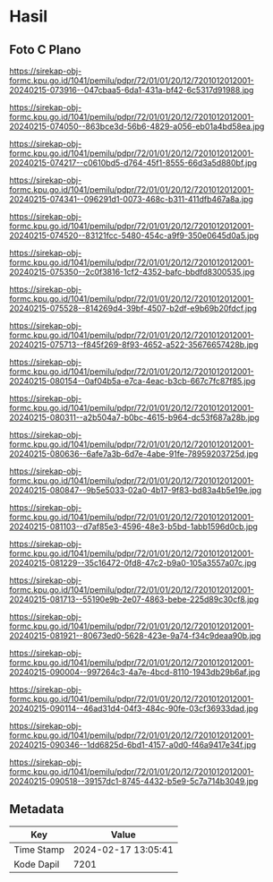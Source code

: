 # Hasil

## Foto C Plano

https://sirekap-obj-formc.kpu.go.id/1041/pemilu/pdpr/72/01/01/20/12/7201012012001-20240215-073916--047cbaa5-6da1-431a-bf42-6c5317d91988.jpg

https://sirekap-obj-formc.kpu.go.id/1041/pemilu/pdpr/72/01/01/20/12/7201012012001-20240215-074050--863bce3d-56b6-4829-a056-eb01a4bd58ea.jpg

https://sirekap-obj-formc.kpu.go.id/1041/pemilu/pdpr/72/01/01/20/12/7201012012001-20240215-074217--c0610bd5-d764-45f1-8555-66d3a5d880bf.jpg

https://sirekap-obj-formc.kpu.go.id/1041/pemilu/pdpr/72/01/01/20/12/7201012012001-20240215-074341--096291d1-0073-468c-b311-411dfb467a8a.jpg

https://sirekap-obj-formc.kpu.go.id/1041/pemilu/pdpr/72/01/01/20/12/7201012012001-20240215-074520--83121fcc-5480-454c-a9f9-350e0645d0a5.jpg

https://sirekap-obj-formc.kpu.go.id/1041/pemilu/pdpr/72/01/01/20/12/7201012012001-20240215-075350--2c0f3816-1cf2-4352-bafc-bbdfd8300535.jpg

https://sirekap-obj-formc.kpu.go.id/1041/pemilu/pdpr/72/01/01/20/12/7201012012001-20240215-075528--814269d4-39bf-4507-b2df-e9b69b20fdcf.jpg

https://sirekap-obj-formc.kpu.go.id/1041/pemilu/pdpr/72/01/01/20/12/7201012012001-20240215-075713--f845f269-8f93-4652-a522-35676657428b.jpg

https://sirekap-obj-formc.kpu.go.id/1041/pemilu/pdpr/72/01/01/20/12/7201012012001-20240215-080154--0af04b5a-e7ca-4eac-b3cb-667c7fc87f85.jpg

https://sirekap-obj-formc.kpu.go.id/1041/pemilu/pdpr/72/01/01/20/12/7201012012001-20240215-080311--a2b504a7-b0bc-4615-b964-dc53f687a28b.jpg

https://sirekap-obj-formc.kpu.go.id/1041/pemilu/pdpr/72/01/01/20/12/7201012012001-20240215-080636--6afe7a3b-6d7e-4abe-91fe-78959203725d.jpg

https://sirekap-obj-formc.kpu.go.id/1041/pemilu/pdpr/72/01/01/20/12/7201012012001-20240215-080847--9b5e5033-02a0-4b17-9f83-bd83a4b5e19e.jpg

https://sirekap-obj-formc.kpu.go.id/1041/pemilu/pdpr/72/01/01/20/12/7201012012001-20240215-081103--d7af85e3-4596-48e3-b5bd-1abb1596d0cb.jpg

https://sirekap-obj-formc.kpu.go.id/1041/pemilu/pdpr/72/01/01/20/12/7201012012001-20240215-081229--35c16472-0fd8-47c2-b9a0-105a3557a07c.jpg

https://sirekap-obj-formc.kpu.go.id/1041/pemilu/pdpr/72/01/01/20/12/7201012012001-20240215-081713--55190e9b-2e07-4863-bebe-225d89c30cf8.jpg

https://sirekap-obj-formc.kpu.go.id/1041/pemilu/pdpr/72/01/01/20/12/7201012012001-20240215-081921--80673ed0-5628-423e-9a74-f34c9deaa90b.jpg

https://sirekap-obj-formc.kpu.go.id/1041/pemilu/pdpr/72/01/01/20/12/7201012012001-20240215-090004--997264c3-4a7e-4bcd-8110-1943db29b6af.jpg

https://sirekap-obj-formc.kpu.go.id/1041/pemilu/pdpr/72/01/01/20/12/7201012012001-20240215-090114--46ad31d4-04f3-484c-90fe-03cf36933dad.jpg

https://sirekap-obj-formc.kpu.go.id/1041/pemilu/pdpr/72/01/01/20/12/7201012012001-20240215-090346--1dd6825d-6bd1-4157-a0d0-f46a9417e34f.jpg

https://sirekap-obj-formc.kpu.go.id/1041/pemilu/pdpr/72/01/01/20/12/7201012012001-20240215-090518--39157dc1-8745-4432-b5e9-5c7a714b3049.jpg


## Metadata

| Key        | Value               |
| ---------- | ------------------- |
| Time Stamp | 2024-02-17 13:05:41 |
| Kode Dapil | 7201                |




